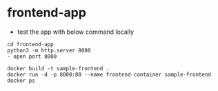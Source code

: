 # frontend-app

- test the app with below command locally
```
cd frontend-app
python3 -m http.server 8000
- open port 8000
```

```
docker build -t sample-frontend .
docker run -d -p 8000:80 --name frontend-container sample-frontend
docker ps
```
